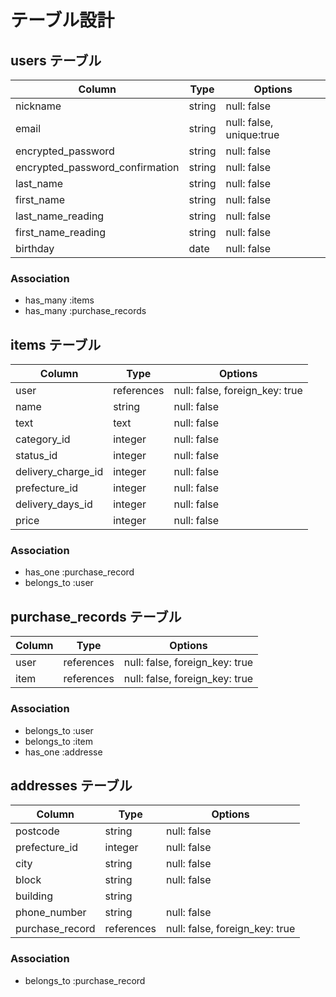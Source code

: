 # テーブル設計

## users テーブル

| Column                          | Type       | Options                        |
| ------------------------------- | ---------- | ------------------------------ |
| nickname                        | string     | null: false                    |
| email                           | string     | null: false, unique:true       |
| encrypted_password              | string     | null: false                    |
| encrypted_password_confirmation | string     | null: false                    |
| last_name                       | string     | null: false                    |
| first_name                       | string     | null: false                    |
| last_name_reading               | string     | null: false                    |
| first_name_reading              | string     | null: false                    |
| birthday                        | date       | null: false                    |


### Association

- has_many :items
- has_many :purchase_records

## items テーブル

| Column                       | Type       | Options                        |
| ---------------------------- | ---------- | ------------------------------ |
| user                         | references | null: false, foreign_key: true |
| name                         | string     | null: false                    |
| text                         | text       | null: false                    |
| category_id                  | integer    | null: false                    |
| status_id                    | integer    | null: false                    |
| delivery_charge_id           | integer    | null: false                    |
| prefecture_id                | integer    | null: false                    |
| delivery_days_id             | integer    | null: false                    | 
| price                        | integer    | null: false                    |


### Association

- has_one :purchase_record
- belongs_to :user

## purchase_records テーブル

| Column    | Type       | Options                        |
| --------- | ---------- | ------------------------------ |
| user      | references | null: false, foreign_key: true |
| item      | references | null: false, foreign_key: true |

### Association

- belongs_to :user
- belongs_to :item
- has_one :addresse

## addresses テーブル

| Column           | Type       | Options                        |
| ---------------- | ---------- | -------------------------------| 
| postcode         | string     | null: false                    |
| prefecture_id    | integer    | null: false                    | 
| city             | string     | null: false                    |
| block            | string     | null: false                    |
| building         | string     |                                |
| phone_number     | string     | null: false                    |
| purchase_record  | references | null: false, foreign_key: true |



### Association

- belongs_to :purchase_record
